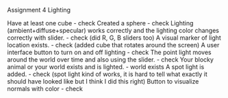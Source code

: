 Assignment 4 Lighting

Have at least one cube - check
Created a sphere - check
Lighting (ambient+diffuse+specular) works correctly and the lighting color changes correctly with slider. - check (did R, G, B sliders too)
A visual marker of light location exists. - check (added cube that rotates around the screen)
A user interface button to turn on and off lighting - check
The point light moves around the world over time and also using the slider. - check
Your blocky animal or your world exists and is lighted. - world exists
A spot light is added. - check (spot light kind of works, it is hard to tell what exactly it should have looked like but I think I did this right)
Button to visualize normals with color - check
